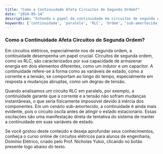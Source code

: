 ```yaml
---
title: "Como a Continuidade Afeta Circuitos de Segunda Ordem?"
date: "2024-09-14"
description: "Entenda o papel da continuidade em circuitos de segunda ordem e sua influência no comportamento de circuitos RLC."
keywords: ['continuidade', 'paralelo', 'RLC', 'Ordem', 'sub-amortecida', 'degrau']
---
```


### Como a Continuidade Afeta Circuitos de Segunda Ordem?

Em circuitos elétricos, especialmente nos de segunda ordem, a continuidade desempenha um papel crucial. Circuitos de segunda ordem, como os RLC, são caracterizados por sua capacidade de armazenar energia em dois elementos diferentes, como um indutor e um capacitor. A continuidade refere-se à forma como as variáveis de estado, como a corrente e a tensão, se comportam ao longo do tempo, especialmente em resposta a mudanças abruptas, como um degrau de tensão.

Quando analisamos um circuito RLC em paralelo, por exemplo, a continuidade garante que a corrente e a tensão não sofram mudanças instantâneas, o que seria fisicamente impossível devido à inércia dos componentes. Em um cenário sub-amortecido, a continuidade é ainda mais evidente, pois o circuito oscila antes de atingir o estado estacionário. Essas oscilações são uma manifestação direta da tentativa do sistema de manter a continuidade em suas variáveis de estado.

Se você gostou deste conteúdo e deseja aprofundar seus conhecimentos, conheça o curso online de circuitos elétricos para alunos de engenharia, Domínio Elétrico, criado pelo Prof. Nicholas Yukio, clicando no botão presente logo abaixo do texto.